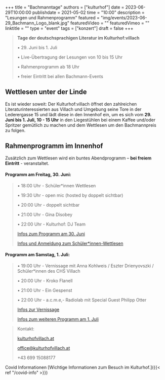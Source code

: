 +++
title = "Bachmanntage"
authors = ["kulturhof"]
date = 2023-06-29T10:00:00
publishdate = 2021-05-02
time = "10:00"
description = "Lesungen und Rahmenprogramm"
featured = "img/events/2023-06-29_Bachmann_Logo_blank.jpg"
featuredVideo = ""
featuredVimeo = ""
linktitle = ""
type = "event"
tags = ["konzert"]
draft = false
+++

>**Tage der deutschsprachigen Literatur im Kulturhof:villach**
>
>•	29. Juni bis 1. Juli
>
>•	Live-Übertragung der Lesungen von 10 bis 15 Uhr
>
>•	Rahmenprogramm ab 18 Uhr
>
>•	freier Eintritt bei allen Bachmann-Events
>


## Wettlesen unter der Linde

Es ist wieder soweit: Der Kulturhof:villach öffnet den zahlreichen Literaturinteressierten aus Villach und Umgebung seine Tore in der Lederergasse 15 und lädt diese in den Innenhof ein, um es sich vom **29. Juni bis 1. Juli, 10 - 15 Uhr** in den Liegestühlen bei einem Kaffee und/oder Spritzer gemütlich zu machen und dem Wettlesen um den Bachmannpreis zu folgen.

## Rahmenprogramm im Innenhof

Zusätzlich zum Wettlesen wird ein buntes Abendprogramm – **bei freiem Eintritt** - veranstaltet.


#### Programm am Freitag, 30. Juni:

>•	18:00 Uhr - Schüler\*innen Wettlesen
>
>•	19:30 Uhr - open mic (hosted by doppelt sichtbar)
>
>•	20:00 Uhr - doppelt sichtbar
>
>•	21:00 Uhr - Gina Disobey
>
>•	22:00 Uhr - Kulturhof: DJ Team
>
>[Infos zum Programm am 30. Juni](https://kulturhofvillach.at/events/2023/2023-06-30_bachmanntag1/)
>
>[Infos und Anmeldung zum Schüler\*innen-Wettlesen](https://kulturhofvillach.at/news/2023-06-30_wettlesen/)


#### Programm am Samstag, 1. Juli:
>
>•	19:00 Uhr - Vernissage mit Anna Kohlweis / Eszter Drienyovszki / Schüler\*innen des CHS Villach
>
>•	20:00 Uhr - Kroko Flanell
>
>•	21:00 Uhr - Ein Gespenst
>
>•	22:00 Uhr - a.c.m.e,- Radiolab mit Special Guest Philipp Otter
>
>[Infos zur Vernissage](https://kulturhofvillach.at/events/2023/2023-07-01_bachmannvernissage/)
>
>[Infos zum weiteren Programm am 1. Juli](https://kulturhofvillach.at/events/2023/2023-07-01_bachmanntag2/)


>Kontakt:
>
>[kulturhofvillach.at](https://www.kulturhofvillach.at/)
>
>office@kulturhofvillach.at
>
>+43 699 15088177


Covid Informationen
[Wichtige Informationen zum Besuch im Kulturhof.]({{< ref "/covid-info" >}})
